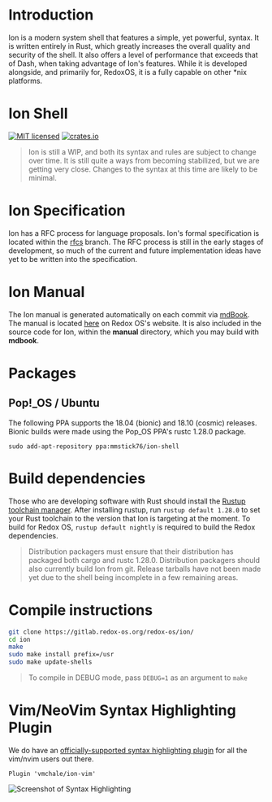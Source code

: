 # Introduction

Ion is a modern system shell that features a simple, yet powerful, syntax. It is written entirely
in Rust, which greatly increases the overall quality and security of the shell. It also offers a
level of performance that exceeds that of Dash, when taking advantage of Ion's features. While it
is developed alongside, and primarily for, RedoxOS, it is a fully capable on other \*nix platforms.

# Ion Shell

[![MIT licensed](https://img.shields.io/badge/license-MIT-blue.svg)](./LICENSE)
[![crates.io](https://meritbadge.herokuapp.com/ion-shell)](https://crates.io/crates/ion-shell)

> Ion is still a WIP, and both its syntax and rules are subject to change over time. It is
> still quite a ways from becoming stabilized, but we are getting very close. Changes to the
> syntax at this time are likely to be minimal.

# Ion Specification

Ion has a RFC process for language proposals. Ion's formal specification is located within the
[rfcs](https://gitlab.redox-os.org/redox-os/ion/tree/rfcs) branch. The RFC process is still in
the early stages of development, so much of the current and future implementation ideas have
yet to be written into the specification.

# Ion Manual

The Ion manual is generated automatically on each commit via [mdBook](https://github.com/azerupi/mdBook).
The manual is located [here](https://doc.redox-os.org/ion-manual/) on Redox OS's website. It is
also included in the source code for Ion, within the **manual** directory, which you may build
with **mdbook**.

# Packages

## Pop!\_OS / Ubuntu

The following PPA supports the 18.04 (bionic) and 18.10 (cosmic) releases. Bionic builds were made using the Pop\_OS PPA's rustc 1.28.0 package.

```
sudo add-apt-repository ppa:mmstick76/ion-shell
```

# Build dependencies

Those who are developing software with Rust should install the [Rustup toolchain manager](https://rustup.rs/).
After installing rustup, run `rustup default 1.28.0` to set your Rust toolchain to the version that Ion is
targeting at the moment. To build for Redox OS, `rustup default nightly` is required to build the Redox
dependencies.

> Distribution packagers must ensure that their distribution has packaged both cargo and rustc 1.28.0.
> Distribution packagers should also currently build Ion from git. Release tarballs have not been made yet
> due to the shell being incomplete in a few remaining areas.

# Compile instructions

```sh
git clone https://gitlab.redox-os.org/redox-os/ion/
cd ion
make
sudo make install prefix=/usr
sudo make update-shells
```

> To compile in DEBUG mode, pass `DEBUG=1` as an argument to `make`

# Vim/NeoVim Syntax Highlighting Plugin

We do have an [officially-supported syntax highlighting plugin](https://gitlab.redox-os.org/redox-os/ion-vim) for all the
vim/nvim users out there.

```vimscript
Plugin 'vmchale/ion-vim'
```

![Screenshot of Syntax Highlighting](https://i.imgur.com/JzZp7WT.png)
